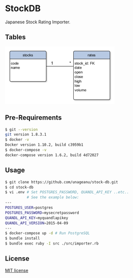 # StockDB

Japanese Stock Rating Importer.

## Tables

![tables](tables.png)

## Pre-Requirements

```sh
$ git --version
git version 1.8.3.1
$ docker -v
Docker version 1.10.2, build c3959b1
$ docker-compose -v
docker-compose version 1.6.2, build 4d72027
```

## Usage

```sh
$ git clone https://github.com/unageanu/stock-db.git
$ cd stock-db
$ vi .env # Set POSTGRES_PASSWORD, QUANDL_API_KEY ..etc..
          # See the example below:
---
POSTGRES_USER=postgres
POSTGRES_PASSWORD=mysecretpassword
QUANDL_API_KEY=myquandlapikey
QUANDL_API_VERSION=2015-04-09
---
$ docker-compose up -d # Run PostgreSQL
$ bundle install
$ bundle exec ruby -I src ./src/importer.rb
```


## License

[MIT license](//datatables.net/license)
